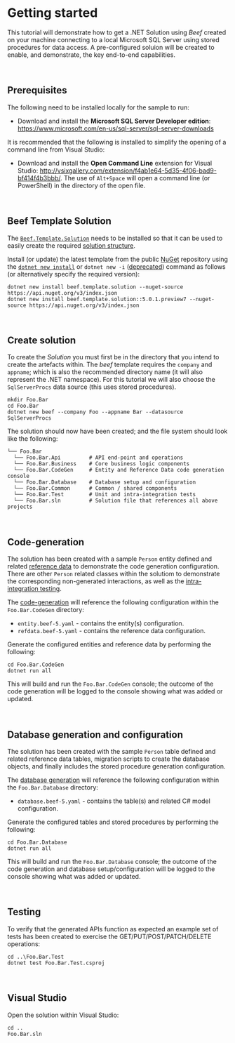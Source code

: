﻿# Getting started

This tutorial will demonstrate how to get a .NET Solution using _Beef_ created on your machine connecting to a local Microsoft SQL Server using stored procedures for data access. A pre-configured soluion will be created to enable, and demonstrate, the key end-to-end capabilities. 

<br/>

## Prerequisites

The following need to be installed locally for the sample to run:

- Download and install the **Microsoft SQL Server Developer edition**: https://www.microsoft.com/en-us/sql-server/sql-server-downloads

It is recommended that the following is installed to simplify the opening of a command line from Visual Studio:
- Download and install the **Open Command Line** extension for Visual Studio: http://vsixgallery.com/extension/f4ab1e64-5d35-4f06-bad9-bf414f4b3bbb/. The use of `Alt+Space` will open a command line (or PowerShell) in the directory of the open file.

<br/>

## Beef Template Solution

The [`Beef.Template.Solution`](../templates/Beef.Template.Solution/README.md) needs to be installed so that it can be used to easily create the required [solution structure](./Solution-Structure.md).

Install (or update) the latest template from the public [NuGet](https://www.nuget.org/packages/Beef.Template.Solution/) repository using the [`dotnet new install`](https://learn.microsoft.com/en-us/dotnet/core/tools/dotnet-new-install) or `dotnet new -i` ([deprecated](https://github.com/dotnet/docs/issues/32195)) command as follows (or alternatively specify the required version):

```
dotnet new install beef.template.solution --nuget-source https://api.nuget.org/v3/index.json
dotnet new install beef.template.solution::5.0.1.preview7 --nuget-source https://api.nuget.org/v3/index.json
``` 

<br/>

## Create solution

To create the _Solution_ you must first be in the directory that you intend to create the artefacts within. The _beef_ template requires the `company` and `appname`; which is also the recommended directory name (it will also represent the .NET namespace). For this tutorial we will also choose the `SqlServerProcs` data source (this uses stored procedures).

```
mkdir Foo.Bar
cd Foo.Bar
dotnet new beef --company Foo --appname Bar --datasource SqlServerProcs
```

The solution should now have been created; and the file system should look like the following:

```
└── Foo.Bar
  └── Foo.Bar.Api         # API end-point and operations
  └── Foo.Bar.Business    # Core business logic components
  └── Foo.Bar.CodeGen     # Entity and Reference Data code generation console
  └── Foo.Bar.Database    # Database setup and configuration
  └── Foo.Bar.Common      # Common / shared components
  └── Foo.Bar.Test        # Unit and intra-integration tests
  └── Foo.Bar.sln         # Solution file that references all above projects
```

<br/>

## Code-generation

The solution has been created with a sample `Person` entity defined and related [reference data](./Reference-Data.md) to demonstrate the code generation configuration. There are other `Person` related classes within the solutiom to demonstrate the corresponding non-generated interactions, as well as the [intra-integration testing](../tools/Beef.Test.NUnit/README.md).

The [code-generation](../tools/Beef.CodeGen.Core/README.md) will reference the following configuration within the `Foo.Bar.CodeGen` directory:
- `entity.beef-5.yaml` - contains the entity(s) configuration.
- `refdata.beef-5.yaml` - contains the reference data configuration.

Generate the configured entities and reference data by performing the following:

```
cd Foo.Bar.CodeGen
dotnet run all
```

This will build and run the `Foo.Bar.CodeGen` console; the outcome of the code generation will be logged to the console showing what was added or updated.

<br/>

## Database generation and configuration

The solution has been created with the sample `Person` table defined and related reference data tables, migration scripts to create the database objects, and finally includes the stored procedure generation configuration.

The [database generation](../tools/Beef.Database.Core/README.md) will reference the following configuration within the `Foo.Bar.Database` directory:
- `database.beef-5.yaml` - contains the table(s) and related C# model configuration.

Generate the configured tables and stored procedures by performing the following:

```
cd Foo.Bar.Database
dotnet run all
```

This will build and run the `Foo.Bar.Database` console; the outcome of the code generation and database setup/configuration will be logged to the console showing what was added or updated.

<br/>

## Testing

To verify that the generated APIs function as expected an example set of tests has been created to exercise the GET/PUT/POST/PATCH/DELETE operations:

```
cd ..\Foo.Bar.Test
dotnet test Foo.Bar.Test.csproj
``` 

<br/>

## Visual Studio

Open the solution within Visual Studio:

```
cd ..
Foo.Bar.sln
``` 